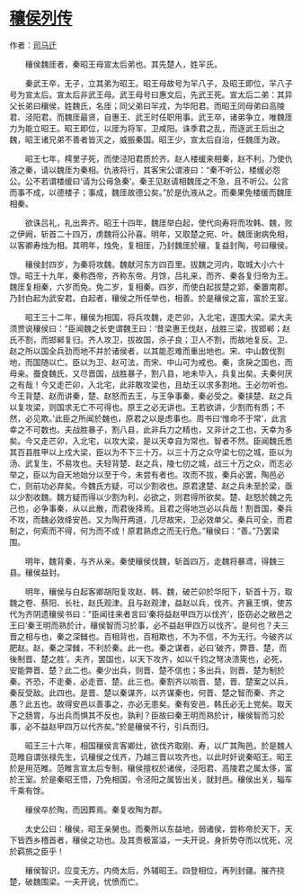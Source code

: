 # [穰侯列传](http://so.gushiwen.org/guwen/bookv_159.aspx)

作者：[司马迁](http://so.gushiwen.org/author_608.aspx)

　　穰侯魏厓者，秦昭王母宣太后弟也。其先楚人，姓羋氏。

　　秦武王卒，无子，立其弟为昭王。昭王母故号为羋八子，及昭王即位，羋八子号为宣太后。宣太后非武王母。武王母号曰惠文后，先武王死。宣太后二弟：其异父长弟曰穰侯，姓魏氏，名厓；同父弟曰羋戎，为华阳君。而昭王同母弟曰高陵君、泾阳君。而魏厓最贤，自惠王、武王时任职用事。武王卒，诸弟争立，唯魏厓力为能立昭王。昭王即位，以厓为将军，卫咸阳。诛季君之乱，而逐武王后出之魏，昭王诸兄弟不善者皆灭之，威振秦国。昭王少，宣太后自治，任魏厓为政。

　　昭王七年，樗里子死，而使泾阳君质於齐。赵人楼缓来相秦，赵不利，乃使仇液之秦，请以魏厓为秦相。仇液将行，其客宋公谓液曰：“秦不听公，楼缓必怨公。公不若谓楼缓曰‘请为公毋急秦’。秦王见赵请相魏厓之不急，且不听公。公言而事不成，以德楼子；事成，魏厓故德公矣。”於是仇液从之。而秦果免楼缓而魏厓相秦。

　　欲诛吕礼，礼出奔齐。昭王十四年，魏厓举白起，使代向寿将而攻韩、魏，败之伊阙，斩首二十四万，虏魏将公孙喜。明年，又取楚之宛、叶。魏厓谢病免相，以客卿寿烛为相。其明年，烛免，复相厓，乃封魏厓於穰，复益封陶，号曰穰侯。

　　穰侯封四岁，为秦将攻魏。魏献河东方四百里。拔魏之河内，取城大小六十馀。昭王十九年，秦称西帝，齐称东帝。月馀，吕礼来，而齐、秦各复归帝为王。魏厓复相秦，六岁而免。免二岁，复相秦。四岁，而使白起拔楚之郢，秦置南郡。乃封白起为武安君。白起者，穰侯之所任举也，相善。於是穰侯之富，富於王室。

　　昭王三十二年，穰侯为相国，将兵攻魏，走芒卯，入北宅，遂围大梁。梁大夫须贾说穰侯曰：“臣闻魏之长吏谓魏王曰：‘昔梁惠王伐赵，战胜三梁，拔邯郸；赵氏不割，而邯郸复归。齐人攻卫，拔故国，杀子良；卫人不割，而故地复反。卫、赵之所以国全兵劲而地不并於诸侯者，以其能忍难而重出地也。宋、中山数伐割地，而国随以亡。臣以为卫、赵可法，而宋、中山可为戒也。秦，贪戾之国也，而毋亲。蚕食魏氏，又尽晋国，战胜暴子，割八县，地未毕入，兵复出矣。夫秦何厌之有哉！今又走芒卯，入北宅，此非敢攻梁也，且劫王以求多割地。王必勿听也。今王背楚、赵而讲秦，楚、赵怒而去王，与王争事秦，秦必受之。秦挟楚、赵之兵以复攻梁，则国求无亡不可得也。原王之必无讲也。王若欲讲，少割而有质；不然，必见欺。’此臣之所闻於魏也，原君之以是虑事也。周书曰‘惟命不于常’，此言幸之不可数也。夫战胜暴子，割八县，此非兵力之精也，又非计之工也，天幸为多矣。今又走芒卯，入北宅，以攻大梁，是以天幸自为常也。智者不然。臣闻魏氏悉其百县胜甲以上戍大梁，臣以为不下三十万。以三十万之众守梁七仞之城，臣以为汤、武复生，不易攻也。夫轻背楚、赵之兵，陵七仞之城，战三十万之众，而志必举之，臣以为自天地始分以至于今，未尝有者也。攻而不拔，秦兵必罢，陶邑必亡，则前功必弃矣。今魏氏方疑，可以少割收也。原君逮楚、赵之兵未至於梁，亟以少割收魏。魏方疑而得以少割为利，必欲之，则君得所欲矣。楚、赵怒於魏之先己也，必争事秦，从以此散，而君後择焉。且君之得地岂必以兵哉！割晋国，秦兵不攻，而魏必效绛安邑。又为陶开两道，几尽故宋，卫必效单父。秦兵可全，而君制之，何索而不得，何为而不成！原君熟虑之而无行危。”穰侯曰：“善。”乃罢梁围。

　　明年，魏背秦，与齐从亲。秦使穰侯伐魏，斩首四万，走魏将暴鸢，得魏三县。穰侯益封。

　　明年，穰侯与白起客卿胡阳复攻赵、韩、魏，破芒卯於华阳下，斩首十万，取魏之卷、蔡阳、长社，赵氏观津。且与赵观津，益赵以兵，伐齐。齐襄王惧，使苏代为齐阴遗穰侯书曰：“臣闻往来者言曰‘秦将益赵甲四万以伐齐’，臣窃必之敝邑之王曰‘秦王明而熟於计，穰侯智而习於事，必不益赵甲四万以伐齐’。是何也？夫三晋之相与也，秦之深雠也。百相背也，百相欺也，不为不信，不为无行。今破齐以肥赵。赵，秦之深雠，不利於秦。此一也。秦之谋者，必曰‘破齐，弊晋、楚，而後制晋、楚之胜’。夫齐，罢国也，以天下攻齐，如以千钧之弩决溃筴也，必死，安能弊晋、楚？此二也。秦少出兵，则晋、楚不信也；多出兵，则晋、楚为制於秦。齐恐，不走秦，必走晋、楚。此三也。秦割齐以啖晋、楚，晋、楚案之以兵，秦反受敌。此四也。是晋、楚以秦谋齐，以齐谋秦也，何晋、楚之智而秦、齐之愚？此五也。故得安邑以善事之，亦必无患矣。秦有安邑，韩氏必无上党矣。取天下之肠胃，与出兵而惧其不反也，孰利？臣故曰秦王明而熟於计，穰侯智而习於事，必不益赵甲四万以代齐矣。”於是穰侯不行，引兵而归。

　　昭王三十六年，相国穰侯言客卿灶，欲伐齐取刚、寿，以广其陶邑。於是魏人范睢自谓张禄先生，讥穰侯之伐齐，乃越三晋以攻齐也，以此时奸说秦昭王。昭王於是用范睢。范睢言宣太后专制，穰侯擅权於诸侯，泾阳君、高陵君之属太侈，富於王室。於是秦昭王悟，乃免相国，令泾阳之属皆出关，就封邑。穰侯出关，辎车千乘有馀。

　　穰侯卒於陶，而因葬焉。秦复收陶为郡。

　　太史公曰：穰侯，昭王亲舅也。而秦所以东益地，弱诸侯，尝称帝於天下，天下皆西乡稽首者，穰侯之功也。及其贵极富溢，一夫开说，身折势夺而以忧死，况於羁旅之臣乎！

　　穰侯智识，应变无方。内倚太后，外辅昭王。四登相位，再列封疆。摧齐挠楚，破魏围梁。一夫开说，忧愤而亡。

